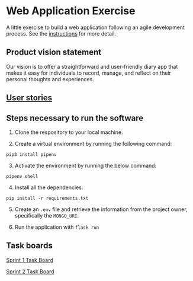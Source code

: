 # Web Application Exercise

A little exercise to build a web application following an agile development process. See the [instructions](instructions.md) for more detail.

## Product vision statement

Our vision is to offer a straightforward and user-friendly diary app that makes it easy for individuals to record, manage, and reflect on their personal thoughts and experiences.

## [User stories](https://github.com/software-students-fall2024/2-web-app-burgerflipper/issues)

## Steps necessary to run the software

1. Clone the respository to your local machine.

2. Create a virtual environment by running the following command:
```
pip3 install pipenv
```

3. Activate the environment by running the below command:
```
pipenv shell
```

4. Install all the dependencies:
```
pip install -r requirements.txt
```

5. Create an `.env` file and retrieve the information from the project owner, specifically the `MONGO_URI`.

6. Run the application with `flask run`

## Task boards

[Sprint 1 Task Board](https://github.com/orgs/software-students-fall2024/projects/83/views/1)

[Sprint 2 Task Board](https://github.com/orgs/software-students-fall2024/projects/84/views/1)